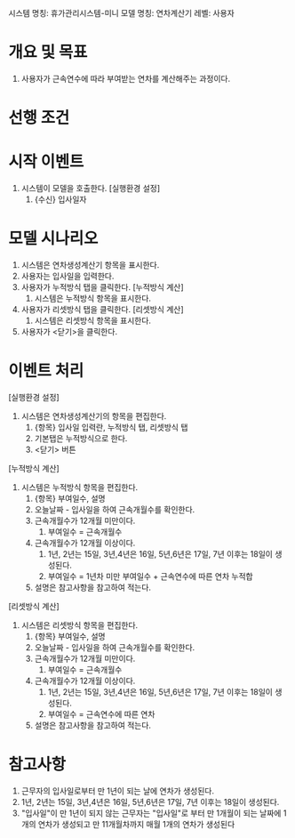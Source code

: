 시스템 명칭: 휴가관리시스템-미니
모델 명칭:  연차계산기
레벨: 사용자

# 개요 및 목표
1. 사용자가 근속연수에 따라 부여받는 연차를 계산해주는 과정이다.

# 선행 조건


# 시작 이벤트
1. 시스템이 모델을 호출한다. [실행환경 설정]
	1. {수신} 입사일자

# 모델 시나리오
1. 시스템은 연차생성계산기 항목을 표시한다. 
2. 사용자는 입사일을 입력한다. 
3. 사용자가 누적방식 탭을 클릭한다. [누적방식 계산]
	1. 시스템은 누적방식 항목을 표시한다.
4. 사용자가 리셋방식 탭을 클릭한다. [리셋방식 계산]
	1. 시스템은 리셋방식 항목을 표시한다.
5. 사용자가 <닫기>을 클릭한다.

# 이벤트 처리
[실행환경 설정]
1. 시스템은 연차생성계산기의 항목을 편집한다.
	1. {항목} 입사일 입력란, 누적방식 탭, 리셋방식 탭
	2. 기본탭은 누적방식으로 한다.
	3. <닫기> 버튼

 [누적방식 계산]
 1. 시스템은 누적방식 항목을 편집한다.
	 1. {항목} 부여일수, 설명
	 2. 오늘날짜 - 입사일을 하여 근속개월수를 확인한다.
	 3. 근속개월수가 12개월 미만이다.
		 1. 부여일수 = 근속개월수
	 4. 근속개월수가 12개월 이상이다.
		 1. 1년, 2년는 15일, 3년,4년은 16일, 5년,6년은 17일, 7년 이후는 18일이 생성된다.
		 2. 부여일수 = 1년차 미만 부여일수 + 근속연수에 따른 연차 누적합
	5. 설명은 참고사항을 참고하여 적는다.

[리셋방식 계산]
1. 시스템은 리셋방식 항목을 편집한다.
	1. {항목} 부여일수, 설명
	2. 오늘날짜 - 입사일을 하여 근속개월수를 확인한다.
	3. 근속개월수가 12개월 미만이다.
		 1. 부여일수 = 근속개월수
	4. 근속개월수가 12개월 이상이다.
		 1. 1년, 2년는 15일, 3년,4년은 16일, 5년,6년은 17일, 7년 이후는 18일이 생성된다.
		 2. 부여일수 = 근속연수에 따른 연차
	5. 설명은 참고사항을 참고하여 적는다.

# 참고사항
1. 근무자의 입사일로부터 만 1년이 되는 날에 연차가 생성된다.
2. 1년, 2년는 15일, 3년,4년은 16일, 5년,6년은 17일, 7년 이후는 18일이 생성된다.
3. "입사일"이 만 1년이 되지 않는 근무자는 "입사일"로 부터 만 1개월이 되는 날짜에 1개의 연차가 생성되고 만 11개월차까지 매월 1개의 연차가 생성된다